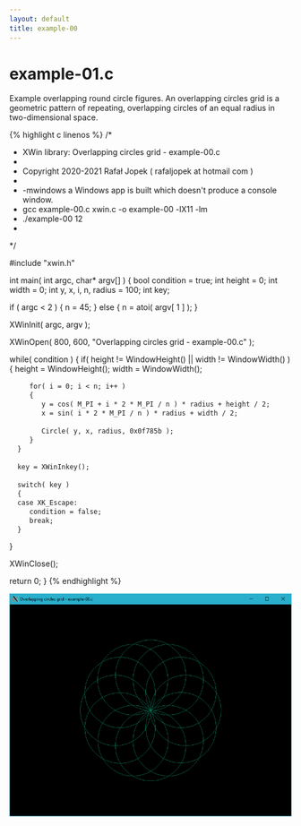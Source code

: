```yaml
---
layout: default
title: example-00
---
```


# example-01.c

Example overlapping round circle figures. An overlapping circles grid is a geometric pattern of repeating, overlapping circles of an equal radius in two-dimensional space.

{% highlight c linenos %}
/*
 * XWin library: Overlapping circles grid - example-00.c
 *
 * Copyright 2020-2021 Rafał Jopek ( rafaljopek at hotmail com )
 *
 * -mwindows a Windows app is built which doesn't produce a console window.
 * gcc example-00.c xwin.c -o example-00 -lX11 -lm
 * ./example-00 12
 *
 */

#include "xwin.h"

int main( int argc, char* argv[] )
{
   bool condition = true;
   int height = 0;
   int width = 0;
   int y, x, i, n, radius = 100;
   int key;

   if ( argc < 2 )
   {
      n = 45;
   }
   else
   {
      n = atoi( argv[ 1 ] );
   }

   XWinInit( argc, argv );

   XWinOpen( 800, 600, "Overlapping circles grid - example-00.c" );

   while( condition )
   {
      if( height != WindowHeight() || width != WindowWidth() )
      {
         height = WindowHeight();
         width = WindowWidth();

         for( i = 0; i < n; i++ )
         {
            y = cos( M_PI + i * 2 * M_PI / n ) * radius + height / 2;
            x = sin( i * 2 * M_PI / n ) * radius + width / 2;

            Circle( y, x, radius, 0x0f785b );
         }
      }

      key = XWinInkey();

      switch( key )
      {
      case XK_Escape:
         condition = false;
         break;
      }
   }

   XWinClose();

   return 0;
}
{% endhighlight %}

![XWin](../assets/img/overlapping_circles_grid/example-00.png)